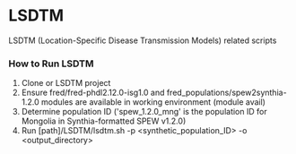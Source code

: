 # LSDTM
LSDTM (Location-Specific Disease Transmission Models) related scripts

### How to Run LSDTM
1. Clone or LSDTM project
2. Ensure fred/fred-phdl2.12.0-isg1.0 and fred_populations/spew2synthia-1.2.0 modules are available in working environment (module avail)
3. Determine population ID ('spew_1.2.0_mng' is the population ID for Mongolia in Synthia-formatted SPEW v1.2.0)
4. Run [path]/LSDTM/lsdtm.sh -p <synthetic_population_ID> -o <output_directory>
